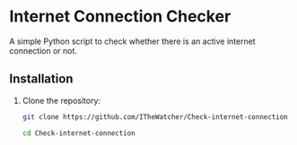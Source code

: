 # Internet Connection Checker

A simple Python script to check whether there is an active internet connection or not.

## Installation

1. Clone the repository:

   ```bash
   git clone https://github.com/ITheWatcher/Check-internet-connection

   cd Check-internet-connection
